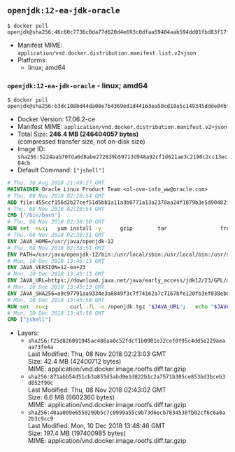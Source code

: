 ## `openjdk:12-ea-jdk-oracle`

```console
$ docker pull openjdk@sha256:46c60c7736c0da77d620d4e693c0dfaa59404aab594dd01fbd83f17f4ad867ea
```

-	Manifest MIME: `application/vnd.docker.distribution.manifest.list.v2+json`
-	Platforms:
	-	linux; amd64

### `openjdk:12-ea-jdk-oracle` - linux; amd64

```console
$ docker pull openjdk@sha256:b3dc108bd44da08e7b4369ed1d44163ea50cd10a5c149345ddde04bf2ebd729e
```

-	Docker Version: 17.06.2-ce
-	Manifest MIME: `application/vnd.docker.distribution.manifest.v2+json`
-	Total Size: **246.4 MB (246404057 bytes)**  
	(compressed transfer size, not on-disk size)
-	Image ID: `sha256:5224aab707da6d8abe272839b59713d948a92cf1d621ae3c2198c2cc13ec84cb`
-	Default Command: `["jshell"]`

```dockerfile
# Thu, 30 Aug 2018 21:49:27 GMT
MAINTAINER Oracle Linux Product Team <ol-ovm-info_ww@oracle.com>
# Thu, 08 Nov 2018 02:20:54 GMT
ADD file:455ccf156d2b27cef51d5bb1a11a3b0771a13a2378aa24f1879b3e5d90482f3d in / 
# Thu, 08 Nov 2018 02:20:54 GMT
CMD ["/bin/bash"]
# Thu, 08 Nov 2018 02:38:50 GMT
RUN set -eux; 	yum install -y 		gzip 		tar 				freetype fontconfig 	; 	rm -rf /var/cache/yum
# Thu, 08 Nov 2018 02:38:51 GMT
ENV JAVA_HOME=/usr/java/openjdk-12
# Thu, 08 Nov 2018 02:38:51 GMT
ENV PATH=/usr/java/openjdk-12/bin:/usr/local/sbin:/usr/local/bin:/usr/sbin:/usr/bin:/sbin:/bin
# Mon, 10 Dec 2018 13:45:13 GMT
ENV JAVA_VERSION=12-ea+23
# Mon, 10 Dec 2018 13:45:13 GMT
ENV JAVA_URL=https://download.java.net/java/early_access/jdk12/23/GPL/openjdk-12-ea+23_linux-x64_bin.tar.gz
# Mon, 10 Dec 2018 13:45:13 GMT
ENV JAVA_SHA256=a9c97791aa9334e3a8849f3c7f74162a7c7167bfe120fb3ef038eb01d6a5a310
# Mon, 10 Dec 2018 13:45:58 GMT
RUN set -eux; 		curl -fL -o /openjdk.tgz "$JAVA_URL"; 	echo "$JAVA_SHA256 */openjdk.tgz" | sha256sum -c -; 	mkdir -p "$JAVA_HOME"; 	tar --extract --file /openjdk.tgz --directory "$JAVA_HOME" --strip-components 1; 	rm /openjdk.tgz; 		ln -sfT "$JAVA_HOME" /usr/java/default; 	ln -sfT "$JAVA_HOME" /usr/java/latest; 	for bin in "$JAVA_HOME/bin/"*; do 		base="$(basename "$bin")"; 		[ ! -e "/usr/bin/$base" ]; 		alternatives --install "/usr/bin/$base" "$base" "$bin" 20000; 	done; 		java -Xshare:dump; 		java --version; 	javac --version
# Mon, 10 Dec 2018 13:45:58 GMT
CMD ["jshell"]
```

-	Layers:
	-	`sha256:f25d826091945ac486aa0c52fdcf1b0981e32cef0f95c4dd5e229aeaaa73fe4a`  
		Last Modified: Thu, 08 Nov 2018 02:23:03 GMT  
		Size: 42.4 MB (42400712 bytes)  
		MIME: application/vnd.docker.image.rootfs.diff.tar.gzip
	-	`sha256:871abb54d51cb3a855d5abd9e1d822b1c2a7571b305ce853bd3bceb3d852f90c`  
		Last Modified: Thu, 08 Nov 2018 02:43:02 GMT  
		Size: 6.6 MB (6602360 bytes)  
		MIME: application/vnd.docker.image.rootfs.diff.tar.gzip
	-	`sha256:40aa009e6550299b5c7c0999a55c9b73d6ecb7834530fb02cf6c6a0a2b3c9cc9`  
		Last Modified: Mon, 10 Dec 2018 13:48:46 GMT  
		Size: 197.4 MB (197400985 bytes)  
		MIME: application/vnd.docker.image.rootfs.diff.tar.gzip
